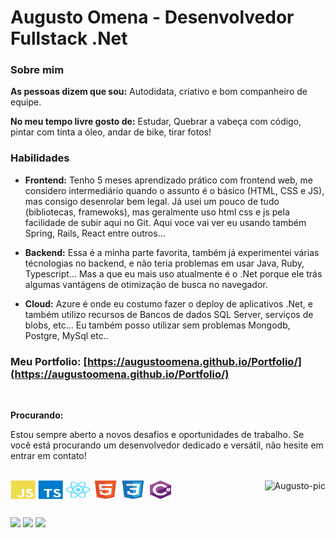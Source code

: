 # Augusto Omena - Desenvolvedor Fullstack .Net

### Sobre mim

**As pessoas dizem que sou:** Autodidata, criativo e bom companheiro de equipe.

**No meu tempo livre gosto de:** Estudar, Quebrar a vabeça com código, pintar com tinta a óleo, andar de bike, tirar fotos!

### Habilidades

* **Frontend:** Tenho 5 meses aprendizado prático com frontend web, me considero intermediário quando o assunto é o básico (HTML, CSS e JS), mas consigo desenrolar bem legal. Já usei um pouco de tudo (bibliotecas, framewoks), mas geralmente uso html css e js pela facilidade de subir aqui no Git. Aqui voce vai ver eu usando também Spring, Rails, React entre outros...
  
* **Backend:** Essa é a minha parte favorita, também já experimentei várias técnologias no backend, e não teria problemas em usar Java, Ruby, Typescript... Mas a que eu mais uso atualmente é o .Net porque ele trás algumas vantágens de otimização de busca no navegador.
  
* **Cloud:** Azure é onde eu costumo fazer o deploy de aplicativos .Net, e também utilizo recursos de Bancos de dados SQL Server, serviços de blobs, etc... Eu também posso utilizar sem problemas Mongodb, Postgre, MySql etc..

### Meu Portfolio: [https://augustoomena.github.io/Portfolio/](https://augustoomena.github.io/Portfolio/)

<div style="display: inline_block"><br>

**Procurando:**

Estou sempre aberto a novos desafios e oportunidades de trabalho. Se você está procurando um desenvolvedor dedicado e versátil, não hesite em entrar em contato!

<div style="display: inline_block"><br>
  <img align="center" alt="Augusto-Js" height="30" width="40" src="https://raw.githubusercontent.com/devicons/devicon/master/icons/javascript/javascript-plain.svg">
  <img align="center" alt="Augusto-Ts" height="30" width="40" src="https://raw.githubusercontent.com/devicons/devicon/master/icons/typescript/typescript-plain.svg">
  <img align="center" alt="Augusto-React" height="30" width="40" src="https://raw.githubusercontent.com/devicons/devicon/master/icons/react/react-original.svg">
  <img align="center" alt="Augusto-HTML" height="30" width="40" src="https://raw.githubusercontent.com/devicons/devicon/master/icons/html5/html5-original.svg">
  <img align="center" alt="Augusto-CSS" height="30" width="40" src="https://raw.githubusercontent.com/devicons/devicon/master/icons/css3/css3-original.svg">
  <img align="center" alt="Augusto-Csharp" height="30" width="40" src="https://raw.githubusercontent.com/devicons/devicon/master/icons/csharp/csharp-original.svg">
  <!-- <img align="right" alt="Augusto-pic" height="150" style="border-radius:50px;" src="https://media.giphy.com/media/3oKIPzVXlzxhAWamNW/giphy.gif">-->
  <img align="right" alt="Augusto-pic" height="150" src="https://media.giphy.com/media/tXLpxypfSXvUc/giphy.gif">
</div>
  
  ##
 
<div> 
 	<a href="https://api.whatsapp.com/send?phone=5524981021079&text=meu%20amigo!" target="_blank"><img src="https://img.shields.io/badge/WhatsApp-25D366?style=for-the-badge&logo=whatsapp&logoColor=white" target="_blank"></a>
  <a href = "mailto:augusto.n.omena@gmail.com"><img src="https://img.shields.io/badge/-Gmail-%23333?style=for-the-badge&logo=gmail&logoColor=white" target="_blank"></a>
  <a href="https://www.linkedin.com/in/augusto-omena-developer/" target="_blank"><img src="https://img.shields.io/badge/-LinkedIn-%230077B5?style=for-the-badge&logo=linkedin&logoColor=white" target="_blank"></a> 
</div>
